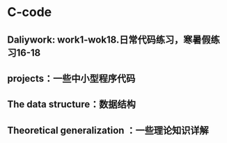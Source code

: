 # C-code 
## Daliywork: work1-wok18.日常代码练习，寒暑假练习16-18
## projects：一些中小型程序代码
## The data structure：数据结构

## Theoretical generalization ：一些理论知识详解
